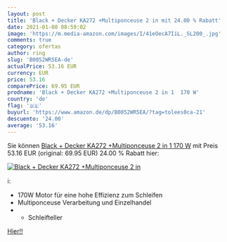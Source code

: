 ```yaml
---
layout: post
title: 'Black + Decker KA272 +Multiponceuse 2 in mit 24.00 % Rabatt'
date: 2021-01-08 08:59:02
image: 'https://m.media-amazon.com/images/I/41eOecA7IiL._SL200_.jpg'
comments: true
category: ofertas
author: ring
slug: 'B0052WR5EA-de'
actualPrice: 53.16 EUR
currency: EUR
price: 53.16
comparePrice: 69.95 EUR
prodname: 'Black + Decker KA272 +Multiponceuse 2 in 1  170 W'
country: 'de'
flag: '🇩🇪'
buyurl: 'https://www.amazon.de/dp/B0052WR5EA/?tag=tolees0ca-21'
descuento: '24.00'
average: '53.16'
---
```


Sie können [Black + Decker KA272 +Multiponceuse 2 in 1  170 W](https://www.amazon.de/dp/B0052WR5EA/?tag=tolees0ca-21) mit Preis 53.16 EUR (original: 69.95 EUR) 24.00 % Rabatt hier:

[![Black + Decker KA272 +Multiponceuse 2 in](https://m.media-amazon.com/images/I/41eOecA7IiL._SL200_.jpg)](https://www.amazon.de/dp/B0052WR5EA/?tag=tolees0ca-21)

ℹ️:

- 170W Motor für eine hohe Effizienz zum Schleifen
- Multiponceuse Verarbeitung und Einzelhandel
- - Schleifteller

[Hier!!](https://www.amazon.de/dp/B0052WR5EA/?tag=tolees0ca-21)
